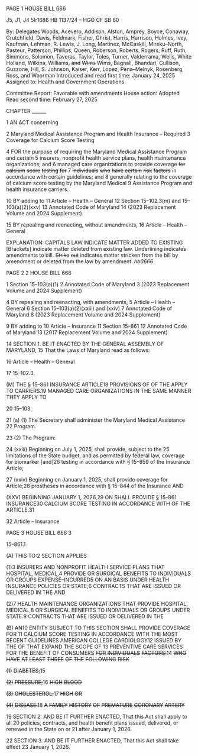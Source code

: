 PAGE 1
HOUSE BILL 666

J5, J1, J4 5lr1686
HB 1137/24 – HGO CF SB 60

By: Delegates Woods, Acevero, Addison, Alston, Amprey, Boyce, Conaway,
Crutchfield, Davis, Feldmark, Fisher, Ghrist, Harris, Harrison, Holmes,
Ivey, Kaufman, Lehman, R. Lewis, J. Long, Martinez, McCaskill,
Mireku–North, Pasteur, Patterson, Phillips, Queen, Roberson, Roberts,
Rogers, Ruff, Ruth, Simmons, Solomon, Taveras, Taylor, Toles, Turner,
Valderrama, Wells, White Holland, Wilkins, Williams, ~~and~~ ~~Wims~~ Wims,
Bagnall, Bhandari, Cullison, Guzzone, Hill, S. Johnson, Kaiser, Kerr, Lopez,
Pena–Melnyk, Rosenberg, Ross, and Woorman
Introduced and read first time: January 24, 2025
Assigned to: Health and Government Operations

Committee Report: Favorable with amendments
House action: Adopted
Read second time: February 27, 2025

CHAPTER ______

1 AN ACT concerning

2 Maryland Medical Assistance Program and Health Insurance – Required
3 Coverage for Calcium Score Testing

4 FOR the purpose of requiring the Maryland Medical Assistance Program and certain
5 insurers, nonprofit health service plans, health maintenance organizations, and
6 managed care organizations to provide coverage ~~for~~ ~~calcium~~ ~~score~~ ~~testing~~ ~~for~~
7 ~~individuals~~ ~~who~~ ~~have~~ ~~certain~~ ~~risk~~ ~~factors~~ in accordance with certain guidelines; and
8 generally relating to the coverage of calcium score testing by the Maryland Medical
9 Assistance Program and health insurance carriers.

10 BY adding to
11 Article – Health – General
12 Section 15–102.3(m) and 15–103(a)(2)(xxv)
13 Annotated Code of Maryland
14 (2023 Replacement Volume and 2024 Supplement)

15 BY repealing and reenacting, without amendments,
16 Article – Health – General

EXPLANATION: CAPITALS LAW.INDICATE MATTER ADDED TO EXISTING
[Brackets] indicate matter deleted from existing law.
Underlining indicates amendments to bill.
~~Strike~~ ~~out~~ indicates matter stricken from the bill by amendment or deleted from the law by
amendment. *hb0666*

PAGE 2
2 HOUSE BILL 666

1 Section 15–103(a)(1)
2 Annotated Code of Maryland
3 (2023 Replacement Volume and 2024 Supplement)

4 BY repealing and reenacting, with amendments,
5 Article – Health – General
6 Section 15–103(a)(2)(xxiii) and (xxiv)
7 Annotated Code of Maryland
8 (2023 Replacement Volume and 2024 Supplement)

9 BY adding to
10 Article – Insurance
11 Section 15–861
12 Annotated Code of Maryland
13 (2017 Replacement Volume and 2024 Supplement)

14 SECTION 1. BE IT ENACTED BY THE GENERAL ASSEMBLY OF MARYLAND,
15 That the Laws of Maryland read as follows:

16 Article – Health – General

17 15–102.3.

(M) THE § 15–861 INSURANCE ARTICLE18 PROVISIONS OF OF THE APPLY TO
CARRIERS.19 MANAGED CARE ORGANIZATIONS IN THE SAME MANNER THEY APPLY TO

20 15–103.

21 (a) (1) The Secretary shall administer the Maryland Medical Assistance
22 Program.

23 (2) The Program:

24 (xxiii) Beginning on July 1, 2025, shall provide, subject to the
25 limitations of the State budget, and as permitted by federal law, coverage for biomarker
[and]26 testing in accordance with § 15–859 of the Insurance Article;

27 (xxiv) Beginning on January 1, 2025, shall provide coverage for
Article;28 prostheses in accordance with § 15–844 of the Insurance AND

(XXV) BEGINNING JANUARY 1, 2026,29 ON SHALL PROVIDE
§ 15–861 INSURANCE30 CALCIUM SCORE TESTING IN ACCORDANCE WITH OF THE
ARTICLE.31

32 Article – Insurance

PAGE 3
HOUSE BILL 666 3

15–861.1

(A) THIS TO:2 SECTION APPLIES

(1)3 INSURERS AND NONPROFIT HEALTH SERVICE PLANS THAT
HOSPITAL, MEDICAL,4 PROVIDE OR SURGICAL BENEFITS TO INDIVIDUALS OR GROUPS
EXPENSE–INCURRED5 ON AN BASIS UNDER HEALTH INSURANCE POLICIES OR
STATE;6 CONTRACTS THAT ARE ISSUED OR DELIVERED IN THE AND

(2)7 HEALTH MAINTENANCE ORGANIZATIONS THAT PROVIDE
HOSPITAL, MEDICAL,8 OR SURGICAL BENEFITS TO INDIVIDUALS OR GROUPS UNDER
STATE.9 CONTRACTS THAT ARE ISSUED OR DELIVERED IN THE

(B) AN10 ENTITY SUBJECT TO THIS SECTION SHALL PROVIDE COVERAGE FOR
11 CALCIUM SCORE TESTING IN ACCORDANCE WITH THE MOST RECENT GUIDELINES
AMERICAN COLLEGE CARDIOLOGY12 ISSUED BY THE OF THAT EXPAND THE SCOPE OF
13 PREVENTIVE CARE SERVICES FOR THE BENEFIT OF CONSUMERS ~~FOR~~ ~~INDIVIDUALS~~
~~FACTORS:~~14 ~~WHO~~ ~~HAVE~~ ~~AT~~ ~~LEAST~~ ~~THREE~~ ~~OF~~ ~~THE~~ ~~FOLLOWING~~ ~~RISK~~

~~(1)~~ ~~DIABETES;~~15

~~(2)~~ ~~PRESSURE;~~16 ~~HIGH~~ ~~BLOOD~~

~~(3)~~ ~~CHOLESTEROL;~~17 ~~HIGH~~ ~~OR~~

~~(4)~~ ~~DISEASE.~~18 ~~A~~ ~~FAMILY~~ ~~HISTORY~~ ~~OF~~ ~~PREMATURE~~ ~~CORONARY~~ ~~ARTERY~~

19 SECTION 2. AND BE IT FURTHER ENACTED, That this Act shall apply to all
20 policies, contracts, and health benefit plans issued, delivered, or renewed in the State on or
21 after January 1, 2026.

22 SECTION 3. AND BE IT FURTHER ENACTED, That this Act shall take effect
23 January 1, 2026.